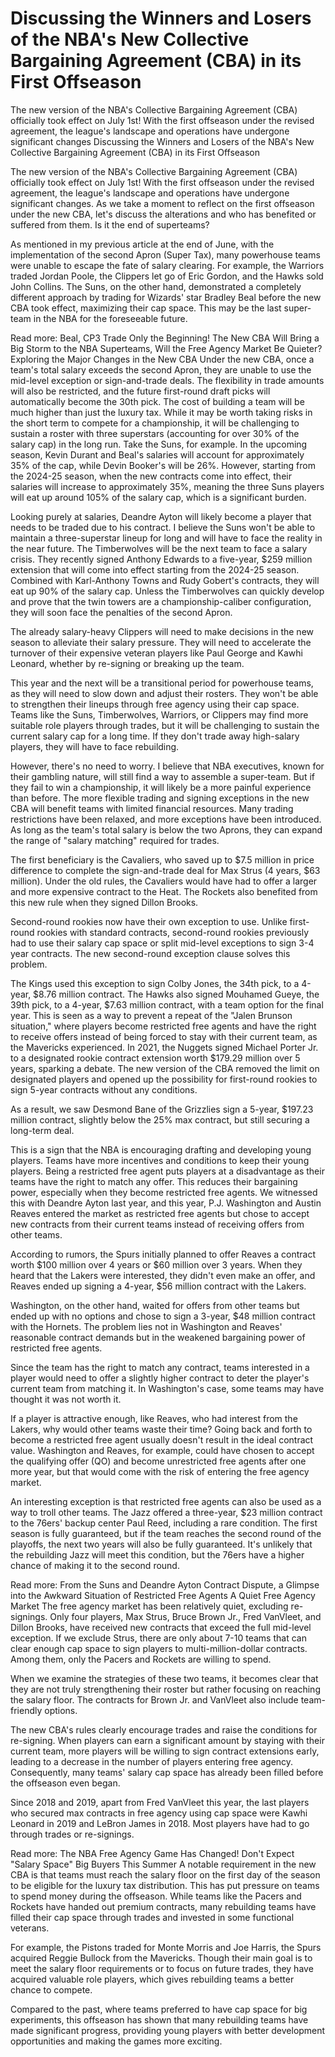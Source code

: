 #  Discussing the Winners and Losers of the NBA's New Collective Bargaining Agreement (CBA) in its First Offseason

The new version of the NBA's Collective Bargaining Agreement (CBA) officially took effect on July 1st! With the first offseason under the revised agreement, the league's landscape and operations have undergone significant changes 
  Discussing the Winners and Losers of the NBA's New Collective Bargaining Agreement (CBA) in its First Offseason

The new version of the NBA's Collective Bargaining Agreement (CBA) officially took effect on July 1st! With the first offseason under the revised agreement, the league's landscape and operations have undergone significant changes. As we take a moment to reflect on the first offseason under the new CBA, let's discuss the alterations and who has benefited or suffered from them. Is it the end of superteams?

As mentioned in my previous article at the end of June, with the implementation of the second Apron (Super Tax), many powerhouse teams were unable to escape the fate of salary clearing. For example, the Warriors traded Jordan Poole, the Clippers let go of Eric Gordon, and the Hawks sold John Collins. The Suns, on the other hand, demonstrated a completely different approach by trading for Wizards' star Bradley Beal before the new CBA took effect, maximizing their cap space. This may be the last super-team in the NBA for the foreseeable future.

Read more: Beal, CP3 Trade Only the Beginning! The New CBA Will Bring a Big Storm to the NBA Superteams, Will the Free Agency Market Be Quieter? Exploring the Major Changes in the New CBA Under the new CBA, once a team's total salary exceeds the second Apron, they are unable to use the mid-level exception or sign-and-trade deals. The flexibility in trade amounts will also be restricted, and the future first-round draft picks will automatically become the 30th pick. The cost of building a team will be much higher than just the luxury tax. While it may be worth taking risks in the short term to compete for a championship, it will be challenging to sustain a roster with three superstars (accounting for over 30% of the salary cap) in the long run. Take the Suns, for example. In the upcoming season, Kevin Durant and Beal's salaries will account for approximately 35% of the cap, while Devin Booker's will be 26%. However, starting from the 2024-25 season, when the new contracts come into effect, their salaries will increase to approximately 35%, meaning the three Suns players will eat up around 105% of the salary cap, which is a significant burden.

Looking purely at salaries, Deandre Ayton will likely become a player that needs to be traded due to his contract. I believe the Suns won't be able to maintain a three-superstar lineup for long and will have to face the reality in the near future. The Timberwolves will be the next team to face a salary crisis. They recently signed Anthony Edwards to a five-year, $259 million extension that will come into effect starting from the 2024-25 season. Combined with Karl-Anthony Towns and Rudy Gobert's contracts, they will eat up 90% of the salary cap. Unless the Timberwolves can quickly develop and prove that the twin towers are a championship-caliber configuration, they will soon face the penalties of the second Apron.

The already salary-heavy Clippers will need to make decisions in the new season to alleviate their salary pressure. They will need to accelerate the turnover of their expensive veteran players like Paul George and Kawhi Leonard, whether by re-signing or breaking up the team.

This year and the next will be a transitional period for powerhouse teams, as they will need to slow down and adjust their rosters. They won't be able to strengthen their lineups through free agency using their cap space. Teams like the Suns, Timberwolves, Warriors, or Clippers may find more suitable role players through trades, but it will be challenging to sustain the current salary cap for a long time. If they don't trade away high-salary players, they will have to face rebuilding.

However, there's no need to worry. I believe that NBA executives, known for their gambling nature, will still find a way to assemble a super-team. But if they fail to win a championship, it will likely be a more painful experience than before. The more flexible trading and signing exceptions in the new CBA will benefit teams with limited financial resources. Many trading restrictions have been relaxed, and more exceptions have been introduced. As long as the team's total salary is below the two Aprons, they can expand the range of "salary matching" required for trades.

The first beneficiary is the Cavaliers, who saved up to $7.5 million in price difference to complete the sign-and-trade deal for Max Strus (4 years, $63 million). Under the old rules, the Cavaliers would have had to offer a larger and more expensive contract to the Heat. The Rockets also benefited from this new rule when they signed Dillon Brooks.

Second-round rookies now have their own exception to use. Unlike first-round rookies with standard contracts, second-round rookies previously had to use their salary cap space or split mid-level exceptions to sign 3-4 year contracts. The new second-round exception clause solves this problem.

The Kings used this exception to sign Colby Jones, the 34th pick, to a 4-year, $8.76 million contract. The Hawks also signed Mouhamed Gueye, the 39th pick, to a 4-year, $7.63 million contract, with a team option for the final year. This is seen as a way to prevent a repeat of the "Jalen Brunson situation," where players become restricted free agents and have the right to receive offers instead of being forced to stay with their current team, as the Mavericks experienced. In 2021, the Nuggets signed Michael Porter Jr. to a designated rookie contract extension worth $179.29 million over 5 years, sparking a debate. The new version of the CBA removed the limit on designated players and opened up the possibility for first-round rookies to sign 5-year contracts without any conditions.

As a result, we saw Desmond Bane of the Grizzlies sign a 5-year, $197.23 million contract, slightly below the 25% max contract, but still securing a long-term deal.

This is a sign that the NBA is encouraging drafting and developing young players. Teams have more incentives and conditions to keep their young players. Being a restricted free agent puts players at a disadvantage as their teams have the right to match any offer. This reduces their bargaining power, especially when they become restricted free agents. We witnessed this with Deandre Ayton last year, and this year, P.J. Washington and Austin Reaves entered the market as restricted free agents but chose to accept new contracts from their current teams instead of receiving offers from other teams.

According to rumors, the Spurs initially planned to offer Reaves a contract worth $100 million over 4 years or $60 million over 3 years. When they heard that the Lakers were interested, they didn't even make an offer, and Reaves ended up signing a 4-year, $56 million contract with the Lakers.

Washington, on the other hand, waited for offers from other teams but ended up with no options and chose to sign a 3-year, $48 million contract with the Hornets. The problem lies not in Washington and Reaves' reasonable contract demands but in the weakened bargaining power of restricted free agents.

Since the team has the right to match any contract, teams interested in a player would need to offer a slightly higher contract to deter the player's current team from matching it. In Washington's case, some teams may have thought it was not worth it.

If a player is attractive enough, like Reaves, who had interest from the Lakers, why would other teams waste their time? Going back and forth to become a restricted free agent usually doesn't result in the ideal contract value. Washington and Reaves, for example, could have chosen to accept the qualifying offer (QO) and become unrestricted free agents after one more year, but that would come with the risk of entering the free agency market.

An interesting exception is that restricted free agents can also be used as a way to troll other teams. The Jazz offered a three-year, $23 million contract to the 76ers' backup center Paul Reed, including a rare condition. The first season is fully guaranteed, but if the team reaches the second round of the playoffs, the next two years will also be fully guaranteed. It's unlikely that the rebuilding Jazz will meet this condition, but the 76ers have a higher chance of making it to the second round.

Read more: From the Suns and Deandre Ayton Contract Dispute, a Glimpse into the Awkward Situation of Restricted Free Agents A Quiet Free Agency Market The free agency market has been relatively quiet, excluding re-signings. Only four players, Max Strus, Bruce Brown Jr., Fred VanVleet, and Dillon Brooks, have received new contracts that exceed the full mid-level exception. If we exclude Strus, there are only about 7-10 teams that can clear enough cap space to sign players to multi-million-dollar contracts. Among them, only the Pacers and Rockets are willing to spend.

When we examine the strategies of these two teams, it becomes clear that they are not truly strengthening their roster but rather focusing on reaching the salary floor. The contracts for Brown Jr. and VanVleet also include team-friendly options.

The new CBA's rules clearly encourage trades and raise the conditions for re-signing. When players can earn a significant amount by staying with their current team, more players will be willing to sign contract extensions early, leading to a decrease in the number of players entering free agency. Consequently, many teams' salary cap space has already been filled before the offseason even began.

Since 2018 and 2019, apart from Fred VanVleet this year, the last players who secured max contracts in free agency using cap space were Kawhi Leonard in 2019 and LeBron James in 2018. Most players have had to go through trades or re-signings. 

Read more: The NBA Free Agency Game Has Changed! Don't Expect "Salary Space" Big Buyers This Summer A notable requirement in the new CBA is that teams must reach the salary floor on the first day of the season to be eligible for the luxury tax distribution. This has put pressure on teams to spend money during the offseason. While teams like the Pacers and Rockets have handed out premium contracts, many rebuilding teams have filled their cap space through trades and invested in some functional veterans.

For example, the Pistons traded for Monte Morris and Joe Harris, the Spurs acquired Reggie Bullock from the Mavericks. Though their main goal is to meet the salary floor requirements or to focus on future trades, they have acquired valuable role players, which gives rebuilding teams a better chance to compete.

Compared to the past, where teams preferred to have cap space for big experiments, this offseason has shown that many rebuilding teams have made significant progress, providing young players with better development opportunities and making the games more exciting.

